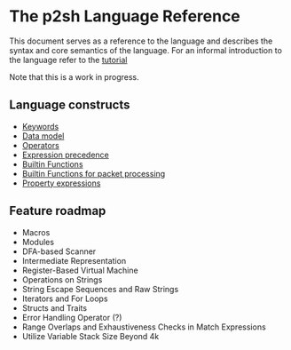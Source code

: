 # The p2sh Language Reference

This document serves as a reference to the language and describes the syntax and core semantics of the language.
For an informal introduction to the language refer to the [tutorial](../tutorial/README.md)

Note that this is a work in progress.

## Language constructs

- [Keywords](./keywords.md)
- [Data model](./data-model.md)
- [Operators](./operators.md)
- [Expression precedence](./expression-precedence.md)
- [Builtin Functions](./builtins.md)
- [Builtin Functions for packet processing ](./builtins-packet.md)
- [Property expressions](./property.md)

## Feature roadmap

  - Macros
  - Modules
  - DFA-based Scanner
  - Intermediate Representation
  - Register-Based Virtual Machine
  - Operations on Strings
  - String Escape Sequences and Raw Strings
  - Iterators and For Loops
  - Structs and Traits
  - Error Handling Operator (?)
  - Range Overlaps and Exhaustiveness Checks in Match Expressions
  - Utilize Variable Stack Size Beyond 4k
